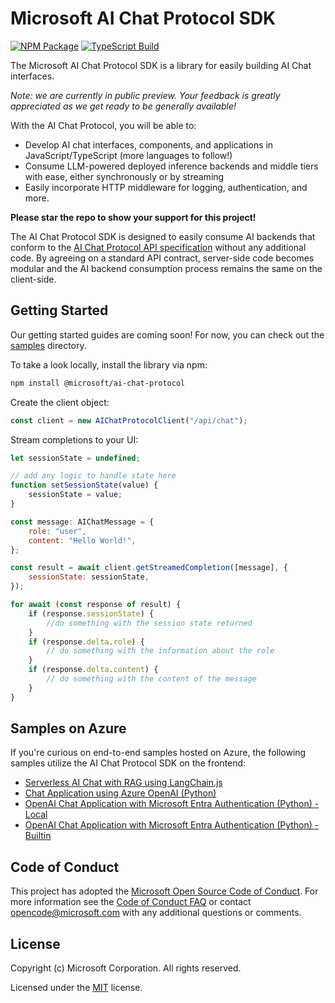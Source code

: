 # Microsoft AI Chat Protocol SDK

[![NPM Package](https://img.shields.io/npm/v/@microsoft/ai-chat-protocol)](https://www.npmjs.com/package/@microsoft/ai-chat-protocol)
[![TypeScript Build](https://github.com/microsoft/ai-chat-protocol/actions/workflows/typescript-build.yml/badge.svg)](https://github.com/microsoft/ai-chat-protocol/actions/workflows/typescript-build.yml)

The Microsoft AI Chat Protocol SDK is a library for easily building AI Chat interfaces.

*Note: we are currently in public preview. Your feedback is greatly appreciated as we get ready to be generally available!*

With the AI Chat Protocol, you will be able to:

* Develop AI chat interfaces, components, and applications in JavaScript/TypeScript (more languages to follow!)
* Consume LLM-powered deployed inference backends and middle tiers with ease, either synchronously or by streaming
* Easily incorporate HTTP middleware for logging, authentication, and more.

**Please star the repo to show your support for this project!**

The AI Chat Protocol SDK is designed to easily consume AI backends that conform to the [AI Chat Protocol API specification](https://aka.ms/chatprotocol) without any additional code. By agreeing on a standard API contract, server-side code becomes modular and the AI backend consumption process remains the same on the client-side.

## Getting Started

Our getting started guides are coming soon! For now, you can check out the [samples](/samples) directory.

To take a look locally, install the library via npm:

```bash
npm install @microsoft/ai-chat-protocol
```

Create the client object:

```javascript
const client = new AIChatProtocolClient("/api/chat");
```

Stream completions to your UI:

```javascript
let sessionState = undefined;

// add any logic to handle state here
function setSessionState(value) {
    sessionState = value;
}

const message: AIChatMessage = {
    role: "user",
    content: "Hello World!",
};

const result = await client.getStreamedCompletion([message], {
    sessionState: sessionState,
});

for await (const response of result) {
    if (response.sessionState) {
        //do something with the session state returned
    }
    if (response.delta.role) {
        // do something with the information about the role
    }
    if (response.delta.content) { 
        // do something with the content of the message
    }
}
```

## Samples on Azure

If you're curious on end-to-end samples hosted on Azure, the following samples utilize the AI Chat Protocol SDK on the frontend:

- [ Serverless AI Chat with RAG using LangChain.js](https://github.com/Azure-Samples/serverless-chat-langchainjs)
- [Chat Application using Azure OpenAI (Python)](https://github.com/Azure-Samples/openai-chat-app-quickstart)
- [OpenAI Chat Application with Microsoft Entra Authentication (Python) - Local](https://github.com/Azure-Samples//openai-chat-app-entra-auth-local)
- [OpenAI Chat Application with Microsoft Entra Authentication (Python) - Builtin](https://github.com/Azure-Samples/openai-chat-app-entra-auth-builtin)

## Code of Conduct

This project has adopted the
[Microsoft Open Source Code of Conduct](https://opensource.microsoft.com/codeofconduct/).
For more information see the
[Code of Conduct FAQ](https://opensource.microsoft.com/codeofconduct/faq/)
or contact [opencode@microsoft.com](mailto:opencode@microsoft.com)
with any additional questions or comments.

## License

Copyright (c) Microsoft Corporation. All rights reserved.

Licensed under the [MIT](LICENSE) license.
